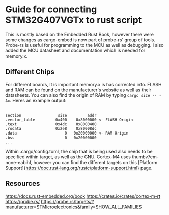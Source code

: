 # Guide for connecting STM32G407VGTx to rust script

This is mostly based on the Embedded Rust Book, however there were some changes as cargo-embed is now part of probe-rs' group of tools. Probe-rs is useful for programming to the MCU as well as debugging. I also added the MCU datasheet and documentation which is needed for memory.x.

## Different Chips

For different boards, It is important memory.x is has corrected info. FLASH and RAM can be found on the manufacturer's website as well as their datasheets. You can also find the origin of RAM by typing ```cargo size -- -Ax```. Heres an example output:
<br>
<br>
```
section                size         addr
.vector_table         0x400    0x8000000 <- FLASH Origin
.text                 0x4dc    0x8000400
.rodata               0x2e8    0x80008dc
.data                     0   0x20000000 <- RAM Origin
.bss                      0   0x20000000
...
```

Within .cargo/config.toml, the chip that is being used also needs to be specified within target, as well as the GNU. Cortex-M4 uses thumbv7em-none-eabihf, however you can find the different targets on this [Platform Support]{https://doc.rust-lang.org/rustc/platform-support.html} page.

## Resources
https://docs.rust-embedded.org/book
https://crates.io/crates/cortex-m-rt
https://probe.rs/
https://probe.rs/targets/?manufacturer=STMicroelectronics&family=SHOW_ALL_FAMILIES

